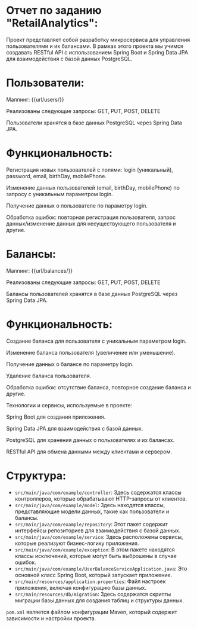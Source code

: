 # Отчет по заданию "RetailAnalytics":

Проект представляет собой разработку микросервиса для управления пользователями и их балансами. В рамках этого проекта мы учимся создавать RESTful API с использованием Spring Boot и Spring Data JPA для взаимодействия с базой данных PostgreSQL.

# Пользователи:

Маппинг: {{url/users/}}

Реализованы следующие запросы: GET, PUT, POST, DELETE

Пользователи хранятся в базе данных PostgreSQL через Spring Data JPA.

# Функциональность:

Регистрация новых пользователей с полями: login (уникальный), password, email, birthDay, mobilePhone.

Изменение данных пользователей (email, birthDay, mobilePhone) по запросу с уникальным параметром login.

Получение данных о пользователе по параметру login.

Обработка ошибок: повторная регистрация пользователя, запрос данных/изменение данных для несуществующего пользователя и другие.

# Балансы:

Маппинг: {{url/balances/}}

Реализованы следующие запросы: GET, PUT, POST, DELETE

Балансы пользователей хранятся в базе данных PostgreSQL через Spring Data JPA.

# Функциональность:

Создание баланса для пользователя с уникальным параметром login.

Изменение баланса пользователя (увеличение или уменьшение).

Получение данных о балансе по параметру login.

Удаление баланса пользователя.

Обработка ошибок: отсутствие баланса, повторное создание баланса и другие.

Технологии и сервисы, используемые в проекте:

Spring Boot для создания приложения.

Spring Data JPA для взаимодействия с базой данных.

PostgreSQL для хранения данных о пользователях и их балансах.

RESTful API для обмена данными между клиентами и сервером.

# Структура:

- `src/main/java/com/example/controller`: Здесь содержатся классы контроллеров, которые обрабатывают HTTP-запросы от клиентов.
- `src/main/java/com/example/model`: Здесь находятся классы, представляющие модели данных, такие как пользователи и балансы.
- `src/main/java/com/example/repository`: Этот пакет содержит интерфейсы репозиториев для взаимодействия с базой данных.
- `src/main/java/com/example/service`: Здесь расположены сервисы, которые реализуют бизнес-логику приложения.
- `src/main/java/com/example/exception`: В этом пакете находятся классы исключений, которые могут быть выброшены в случае ошибок.
- `src/main/java/com/example/UserBalanceServiceApplication.java`: Это основной класс Spring Boot, который запускает приложение.
- `src/main/resources/application.properties`: Файл настроек приложения, включая конфигурацию базы данных.
- `src/main/resources/db/migration`: Здесь содержатся скрипты миграции базы данных для создания таблиц и структуры данных.

`pom.xml` является файлом конфигурации Maven, который содержит зависимости и настройки проекта.

